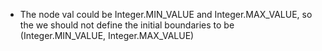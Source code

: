 - The node val could be Integer.MIN_VALUE and Integer.MAX_VALUE, so the we should not define the initial boundaries to be (Integer.MIN_VALUE, Integer.MAX_VALUE)